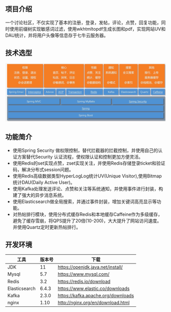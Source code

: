 ## 项目介绍
一个讨论社区，不仅实现了基本的注册，登录，发帖，评论，点赞，回复功能，同时使用前缀树实现敏感词过滤，使用wkhtmltopdf生成长图和pdf，实现网站UV和DAU统计，并将用户头像等信息存于七牛云服务器。

## 技术选型
![](.images/arc.png)

## 功能简介
* 使用Spring Security 做权限控制，替代拦截器的拦截控制，并使用自己的认证方案替代Security 认证流程，使权限认证和控制更加方便灵活。
* 使用Redis的set实现点赞，zset实现关注，并使用Redis存储登录ticket和验证码，解决分布式session问题。 
* 使用Redis高级数据类型HyperLogLog统计UV(Unique Visitor),使用Bitmap统计DAU(Daily Active User)。
* 使用Kafka处理发送评论、点赞和关注等系统通知，并使用事件进行封装，构建了强大的异步消息系统。 
* 使用Elasticsearch做全局搜索，并通过事件封装，增加关键词高亮显示等功能。 
* 对热帖排行模块，使用分布式缓存Redis和本地缓存Caffeine作为多级缓存，避免了缓存雪崩，将QPS提升了20倍(10-200)，大大提升了网站访问速度。并使用Quartz定时更新热帖排行。 


## 开发环境

| 工具          | 版本号 | 下载                              |
| ------------- | ------ | --------------------------------- |
| JDK           | 11     | https://openjdk.java.net/install/ |
| Mysql         | 5.7    | https://www.mysql.com/            |
| Redis         | 3.2    | https://redis.io/download         |
| Elasticsearch | 6.4.3  | https://www.elastic.co/downloads  |
| Kafka         | 2.3.0  |   https://kafka.apache.org/downloads                                |
| nginx         | 1.10   | http://nginx.org/en/download.html |
